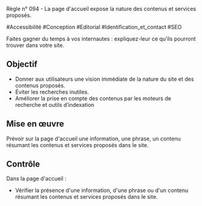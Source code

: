 
Règle n° 094  - La page d'accueil expose la nature des contenus et services proposés.

#Accessibilité #Conception #Editorial #Identification_et_contact #SEO

Faites gagner du temps à vos internautes : expliquez-leur ce qu’ils pourront trouver dans votre site.

Objectif
--------

*   Donner aux utilisateurs une vision immédiate de la nature du site et des contenus proposés.
*   Éviter les recherches inutiles.
*   Améliorer la prise en compte des contenus par les moteurs de recherche et outils d’indexation

Mise en œuvre
-------------

Prévoir sur la page d'accueil une information, une phrase, un contenu résumant les contenus et services proposés dans le site.

Contrôle
--------

Dans la page d'accueil :

*   Vérifier la présence d'une information, d'une phrase ou d'un contenu résumant les contenus et services proposés dans le site.

